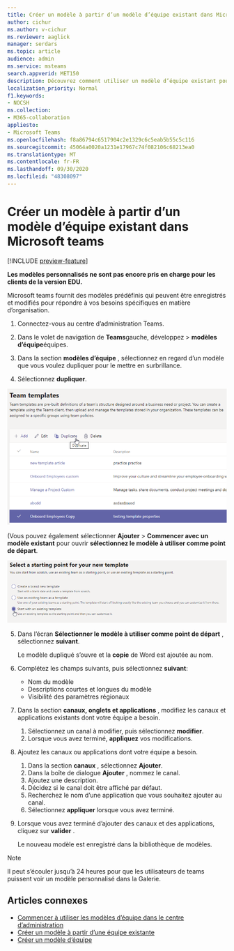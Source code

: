 ```yaml
---
title: Créer un modèle à partir d’un modèle d’équipe existant dans Microsoft teams
author: cichur
ms.author: v-cichur
ms.reviewer: aaglick
manager: serdars
ms.topic: article
audience: admin
ms.service: msteams
search.appverid: MET150
description: Découvrez comment utiliser un modèle d’équipe existant pour créer un nouveau modèle d’équipe dans Microsoft Teams.
localization_priority: Normal
f1.keywords:
- NOCSH
ms.collection:
- M365-collaboration
appliesto:
- Microsoft Teams
ms.openlocfilehash: f8a86794c6517904c2e1329c6c5eab5b55c5c116
ms.sourcegitcommit: 45064a0020a1231e17967c74f082106c68213ea0
ms.translationtype: MT
ms.contentlocale: fr-FR
ms.lasthandoff: 09/30/2020
ms.locfileid: "48308097"
---
```

# <a name="create-a-new-template-from-an-existing-team-template-in-microsoft-teams"></a>Créer un modèle à partir d’un modèle d’équipe existant dans Microsoft teams

[!INCLUDE [preview-feature](includes/preview-feature.md)]

**Les modèles personnalisés ne sont pas encore pris en charge pour les clients de la version EDU.**

Microsoft teams fournit des modèles prédéfinis qui peuvent être enregistrés et modifiés pour répondre à vos besoins spécifiques en matière d’organisation.

1. Connectez-vous au centre d’administration Teams.

2. Dans le volet de navigation de **Teams**gauche, développez  >  **modèles d’équipe**équipes.

3. Dans la section **modèles d’équipe** , sélectionnez en regard d’un modèle que vous voulez dupliquer pour le mettre en surbrillance.

4. Sélectionnez **dupliquer**.

![Image de la boîte de dialogue modèles d’équipe avec l’État ajouter en surbrillance.](media/template-duplicate.png)

(Vous pouvez également sélectionner **Ajouter**  >  **Commencer avec un modèle existant** pour ouvrir **sélectionnez le modèle à utiliser comme point de départ**.

![Image de l’écran du point de départ des modèles d’équipe avec l’écran commencer avec un modèle existant mis en surbrillance.](media/template-start-existing-template.png)

5. Dans l’écran **Sélectionner le modèle à utiliser comme point de départ** , sélectionnez **suivant**.

    Le modèle dupliqué s’ouvre et la **copie** de Word est ajoutée au nom.

6. Complétez les champs suivants, puis sélectionnez **suivant**:
    - Nom du modèle
    - Descriptions courtes et longues du modèle
    - Visibilité des paramètres régionaux  

7. Dans la section **canaux, onglets et applications** , modifiez les canaux et applications existants dont votre équipe a besoin.

    1. Sélectionnez un canal à modifier, puis sélectionnez **modifier**.
    2. Lorsque vous avez terminé, **appliquez** vos modifications.

8. Ajoutez les canaux ou applications dont votre équipe a besoin.

    1. Dans la section **canaux** , sélectionnez **Ajouter**.
    2. Dans la boîte de dialogue **Ajouter** , nommez le canal.
    3. Ajoutez une description.
    4. Décidez si le canal doit être affiché par défaut.
    5. Recherchez le nom d’une application que vous souhaitez ajouter au canal.
    6. Sélectionnez **appliquer** lorsque vous avez terminé.

7. Lorsque vous avez terminé d’ajouter des canaux et des applications, cliquez sur **valider** .

    Le nouveau modèle est enregistré dans la bibliothèque de modèles.

> [!Note]
> Il peut s’écouler jusqu’à 24 heures pour que les utilisateurs de teams puissent voir un modèle personnalisé dans la Galerie.

## <a name="related-articles"></a>Articles connexes

- [Commencer à utiliser les modèles d’équipe dans le centre d’administration](get-started-with-teams-templates-in-the-admin-console.md)
- [Créer un modèle à partir d’une équipe existante](create-template-from-existing-team.md)
- [Créer un modèle d’équipe](create-a-team-template.md)
